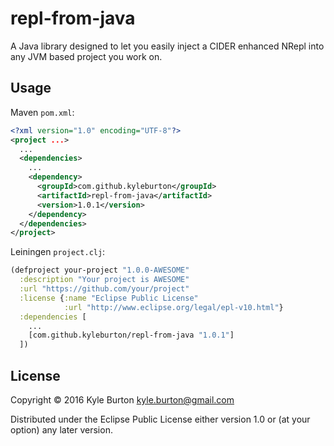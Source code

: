 # repl-from-java

A Java library designed to let you easily inject a CIDER enhanced NRepl into any JVM based project you work on.

## Usage

Maven `pom.xml`:

```xml
<?xml version="1.0" encoding="UTF-8"?>
<project ...>
  ...
  <dependencies>
    ...
    <dependency>
      <groupId>com.github.kyleburton</groupId>
      <artifactId>repl-from-java</artifactId>
      <version>1.0.1</version>
    </dependency>
  </dependencies>
</project>
```

Leiningen `project.clj`:

```clojure
(defproject your-project "1.0.0-AWESOME"
  :description "Your project is AWESOME"
  :url "https://github.com/your/project"
  :license {:name "Eclipse Public License"
            :url "http://www.eclipse.org/legal/epl-v10.html"}
  :dependencies [
    ...
    [com.github.kyleburton/repl-from-java "1.0.1"]
  ])
```

## License

Copyright © 2016 Kyle Burton <kyle.burton@gmail.com>

Distributed under the Eclipse Public License either version 1.0 or (at
your option) any later version.
